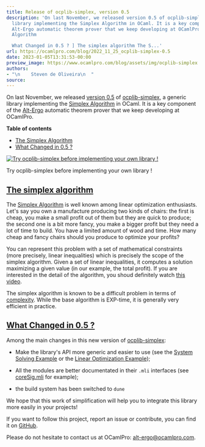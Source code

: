 ```yaml
---
title: Release of ocplib-simplex, version 0.5
description: 'On last November, we released version 0.5 of ocplib-simplex, a generic
  library implementing the Simplex Algorithm in OCaml. It is a key component of the
  Alt-Ergo automatic theorem prover that we keep developing at OCamlPro. ** The Simplex
  Algorithm

  What Changed in 0.5 ? ] The simplex algorithm The S...'
url: https://ocamlpro.com/blog/2022_11_25_ocplib-simplex-0.5
date: 2023-01-05T13:31:53-00:00
preview_image: https://www.ocamlpro.com/blog/assets/img/ocplib-simplex.jpg
authors:
- "\n    Steven de Oliveira\n  "
source:
---
```


<p></p>
<p>On last November, we released <a href="https://opam.ocaml.org/packages/ocplib-simplex/">version
0.5</a> of
<a href="https://github.com/OCamlPro/ocplib-simplex">ocplib-simplex</a>, a generic library implementing the <a href="https://en.wikipedia.org/wiki/Simplex_algorithm">Simplex
Algorithm</a> in OCaml. It is a key component of the <a href="https://alt-ergo.ocamlpro.com">Alt-Ergo</a> automatic
theorem prover that we keep developing at OCamlPro.</p>
<p></p><div>
<strong>Table of contents</strong><p></p>
<ul>
<li><a href="https://ocamlpro.com/blog/feed#simplex">The Simplex Algorithm</a>
</li>
<li><a href="https://ocamlpro.com/blog/feed#changes">What Changed in 0.5 ?</a>
</li></ul></div>


<p>
</p><div class="figure">
  <p>
    <a href="https://ocamlpro.com/blog/assets/img/ocplib-simplex.jpg">
      <img src="https://ocamlpro.com/blog/assets/img/ocplib-simplex.jpg" alt="Try ocplib-simplex before implementing
your own library !">
    </a>
    </p><div class="caption">
      Try ocplib-simplex before implementing
your own library !
    </div>
  <p></p>
</div>
<p></p>
<h2>
<a class="anchor"></a><a href="https://ocamlpro.com/blog/feed#simplex" class="anchor-link">The simplex algorithm</a>
          </h2>
<p>The <a href="https://en.wikipedia.org/wiki/Simplex_algorithm">Simplex Algorithm</a> is well known among linear optimization
enthusiasts. Let's say you own a manufacture producing two kinds of
chairs: the first is cheap, you make a small profit out of them but
they are quick to produce; the second one is a bit more fancy, you
make a bigger profit but they need a lot of time to build. You have a
limited amount of wood and time. How many cheap and fancy chairs
should you produce to optimize your profits?</p>
<p>You can represent this problem with a set of mathematical constraints (more
precisely, linear inequalities) which is precisely the scope of the simplex
algorithm. Given a set of linear inequalities, it computes a solution maximizing
a given value (in our example, the total profit).
If you are interested in the detail of the algorithm, you shoud definitely watch
<a href="https://www.youtube.com/watch?v=jh_kkR6m8H8">this video</a>.</p>
<p>The simplex algorithm is known to be a difficult problem in terms of
<a href="https://en.wikipedia.org/wiki/Computational_complexity">complexity</a>.
While the base algorithm is EXP-time, it is generally very efficient in
practice.</p>
<h2>
<a class="anchor"></a><a href="https://ocamlpro.com/blog/feed#changes" class="anchor-link">What Changed in 0.5 ?</a>
          </h2>
<p>Among the main changes in this new version of <a href="https://github.com/OCamlPro/ocplib-simplex">ocplib-simplex</a>:</p>
<ul>
<li>
<p>Make the library's API more generic and easier to use (see the <a href="https://github.com/OCamlPro/ocplib-simplex/blob/v0.5/tests/standalone_minimal.ml">System Solving Example</a> or the <a href="https://github.com/OCamlPro/ocplib-simplex/blob/v0.5/tests/standalone_minimal_maximization.ml">Linear Optimization Example</a>);</p>
</li>
<li>
<p>All the modules are better documentated in their <code>.mli</code> interfaces
(see
<a href="https://github.com/OCamlPro/ocplib-simplex/blob/v0.5/src/coreSig.mli">coreSig.mli</a>
for example);</p>
</li>
<li>
<p>the build system has been switched to <code>dune</code></p>
</li>
</ul>
<p>We hope that this work of simplification will help you to integrate
this library more easily in your projects!</p>
<p>If you want to follow this project, report an issue or contribute, you
can find it on <a href="https://github.com/OCamlPro/ocplib-simplex">GitHub</a>.</p>
<p>Please do not hesitate to contact us at OCamlPro:
<a href="mailto:alt-ergo@ocamlpro.com">alt-ergo@ocamlpro.com</a>.</p>

